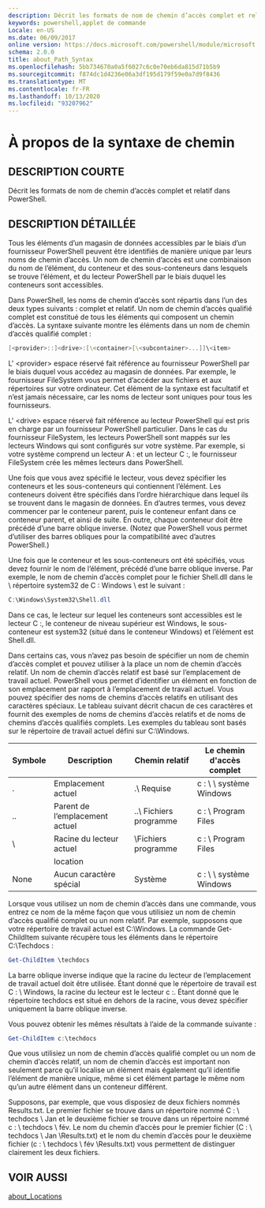 ```yaml
---
description: Décrit les formats de nom de chemin d’accès complet et relatif dans PowerShell.
keywords: powershell,applet de commande
Locale: en-US
ms.date: 06/09/2017
online version: https://docs.microsoft.com/powershell/module/microsoft.powershell.core/about/about_path_syntax?view=powershell-5.1&WT.mc_id=ps-gethelp
schema: 2.0.0
title: about_Path_Syntax
ms.openlocfilehash: 5bb734670a0a5f6027c6c0e70eb6da815d71b5b9
ms.sourcegitcommit: f874dc1d4236e06a3df195d179f59e0a7d9f8436
ms.translationtype: MT
ms.contentlocale: fr-FR
ms.lasthandoff: 10/13/2020
ms.locfileid: "93207962"
---
```

# <a name="about-path-syntax"></a>À propos de la syntaxe de chemin

## <a name="short-description"></a>DESCRIPTION COURTE

Décrit les formats de nom de chemin d’accès complet et relatif dans PowerShell.

## <a name="long-description"></a>DESCRIPTION DÉTAILLÉE

Tous les éléments d’un magasin de données accessibles par le biais d’un fournisseur PowerShell peuvent être identifiés de manière unique par leurs noms de chemin d’accès. Un nom de chemin d’accès est une combinaison du nom de l’élément, du conteneur et des sous-conteneurs dans lesquels se trouve l’élément, et du lecteur PowerShell par le biais duquel les conteneurs sont accessibles.

Dans PowerShell, les noms de chemin d’accès sont répartis dans l’un des deux types suivants : complet et relatif. Un nom de chemin d’accès qualifié complet est constitué de tous les éléments qui composent un chemin d’accès. La syntaxe suivante montre les éléments dans un nom de chemin d’accès qualifié complet :

```powershell
[<provider>::]<drive>:[\<container>[\<subcontainer>...]]\<item>
```

L' \<provider\> espace réservé fait référence au fournisseur PowerShell par le biais duquel vous accédez au magasin de données. Par exemple, le fournisseur FileSystem vous permet d’accéder aux fichiers et aux répertoires sur votre ordinateur. Cet élément de la syntaxe est facultatif et n’est jamais nécessaire, car les noms de lecteur sont uniques pour tous les fournisseurs.

L' \<drive\> espace réservé fait référence au lecteur PowerShell qui est pris en charge par un fournisseur PowerShell particulier. Dans le cas du fournisseur FileSystem, les lecteurs PowerShell sont mappés sur les lecteurs Windows qui sont configurés sur votre système. Par exemple, si votre système comprend un lecteur A : et un lecteur C :, le fournisseur FileSystem crée les mêmes lecteurs dans PowerShell.

Une fois que vous avez spécifié le lecteur, vous devez spécifier les conteneurs et les sous-conteneurs qui contiennent l’élément. Les conteneurs doivent être spécifiés dans l’ordre hiérarchique dans lequel ils se trouvent dans le magasin de données. En d’autres termes, vous devez commencer par le conteneur parent, puis le conteneur enfant dans ce conteneur parent, et ainsi de suite. En outre, chaque conteneur doit être précédé d’une barre oblique inverse. (Notez que PowerShell vous permet d’utiliser des barres obliques pour la compatibilité avec d’autres PowerShell.)

Une fois que le conteneur et les sous-conteneurs ont été spécifiés, vous devez fournir le nom de l’élément, précédé d’une barre oblique inverse. Par exemple, le nom de chemin d’accès complet pour le fichier Shell.dll dans le \\ répertoire system32 de C : Windows \\ est le suivant :

```powershell
C:\Windows\System32\Shell.dll
```

Dans ce cas, le lecteur sur lequel les conteneurs sont accessibles est le lecteur C :, le conteneur de niveau supérieur est Windows, le sous-conteneur est system32 (situé dans le conteneur Windows) et l’élément est Shell.dll.

Dans certains cas, vous n’avez pas besoin de spécifier un nom de chemin d’accès complet et pouvez utiliser à la place un nom de chemin d’accès relatif. Un nom de chemin d’accès relatif est basé sur l’emplacement de travail actuel. PowerShell vous permet d’identifier un élément en fonction de son emplacement par rapport à l’emplacement de travail actuel. Vous pouvez spécifier des noms de chemins d’accès relatifs en utilisant des caractères spéciaux. Le tableau suivant décrit chacun de ces caractères et fournit des exemples de noms de chemins d’accès relatifs et de noms de chemins d’accès qualifiés complets. Les exemples du tableau sont basés sur le répertoire de travail actuel défini sur C:\Windows.

|Symbole|Description               |Chemin relatif    |Le chemin d'accès complet          |
|------|--------------------------|-----------------|-------------------|
|.     |Emplacement actuel          |.\\ Requise        |c : \\ \\ système Windows|
|..    |Parent de l’emplacement actuel|..\\ Fichiers programme|c : \\ Program Files  |
|\     |Racine du lecteur actuel     |\\Fichiers programme  |c : \\ Program Files  |
|      |location                  |                 |                   |
|None|Aucun caractère spécial     |Système           |c : \\ \\ système Windows|

Lorsque vous utilisez un nom de chemin d’accès dans une commande, vous entrez ce nom de la même façon que vous utilisiez un nom de chemin d’accès qualifié complet ou un nom relatif. Par exemple, supposons que votre répertoire de travail actuel est C:\Windows. La commande Get-ChildItem suivante récupère tous les éléments dans le répertoire C:\Techdocs :

```powershell
Get-ChildItem \techdocs
```

La barre oblique inverse indique que la racine du lecteur de l’emplacement de travail actuel doit être utilisée. Étant donné que le répertoire de travail est C : \\ Windows, la racine du lecteur est le lecteur c :. Étant donné que le répertoire techdocs est situé en dehors de la racine, vous devez spécifier uniquement la barre oblique inverse.

Vous pouvez obtenir les mêmes résultats à l’aide de la commande suivante :

```powershell
Get-ChildItem c:\techdocs
```

Que vous utilisiez un nom de chemin d’accès qualifié complet ou un nom de chemin d’accès relatif, un nom de chemin d’accès est important non seulement parce qu’il localise un élément mais également qu’il identifie l’élément de manière unique, même si cet élément partage le même nom qu’un autre élément dans un conteneur différent.

Supposons, par exemple, que vous disposiez de deux fichiers nommés Results.txt.
Le premier fichier se trouve dans un répertoire nommé C : \\ techdocs \\ Jan et le deuxième fichier se trouve dans un répertoire nommé c : \\ techdocs \\ fév. Le nom du chemin d’accès pour le premier fichier (C : \\ techdocs \\ Jan \\Results.txt) et le nom du chemin d’accès pour le deuxième fichier (c : \\ techdocs \\ fév \\Results.txt) vous permettent de distinguer clairement les deux fichiers.

## <a name="see-also"></a>VOIR AUSSI

[about_Locations](about_Locations.md)

